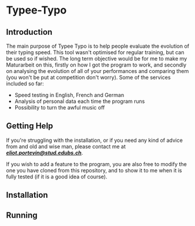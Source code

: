 # Typee-Typo

## Introduction
The main purpose of Typee Typo is to help people evaluate the evolution of their typing speed. This tool wasn't optimised for regular training, but can be used so if wished. The long term objective would be for me to make my Maturarbeit on this, firstly on how I got the program to work, and secondly on analysing the evolution of all of your performances and comparing them (you won't be put at competition don't worry). Some of the services included so far:
- Speed testing in English, French and German
- Analysis of personal data each time the program runs
- Possibility to turn the awful music off


## Getting Help
If you're struggling with the installation, or if you need any kind of advice from and old and wise man, please contact me at ***eliot.portevin@stud.edubs.ch***. 

If you wish to add a feature to the program, you are also free to modify the one you have cloned from this repository, and to show it to me when it is fully tested (if it is a good idea of course).

## Installation

## Running
